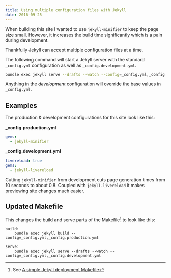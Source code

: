 ```yaml
---
title: Using multiple configuration files with Jekyll
date: 2016-09-25
---
```


When building this site I wanted to use `jekyll-minifier` to keep the page size
small. However, it increases the build time significantly which is a pain during
development.

Thankfully Jekyll can accept multiple configuration files at a time.

The following command will start a Jekyll server with the standard `_config.yml`
configuration as well as `_config.development.yml`.

```bash
bundle exec jekyll serve --drafts --watch --config=_config.yml,_config.development.yml
```

Anything in the *development* configuration will override the base values in
`_config.yml`.


## Examples

The production & development configurations for this site look like this:

**_config.production.yml**
```yml
gems:
  - jekyll-minifier
```

**_config.development.yml**
```yml
livereload: true
gems:
  - jekyll-livereload
```

Cutting `jekyll-minifier` from development cuts page generation times from 10
seconds to about 0.8. Coupled with `jekyll-livereload` it makes previewing site
changes much easier.


## Updated Makefile

This changes the build and serve parts of the Makefile[^1] to look like this:

```make
build:
	bundle exec jekyll build --config=_config.yml,_config.production.yml

serve:
	bundle exec jekyll serve --drafts --watch --config=_config.yml,_config.development.yml
```

[^1]: See [A simple Jekyll deployment Makefile](/notes/jekyll-makefile/)
